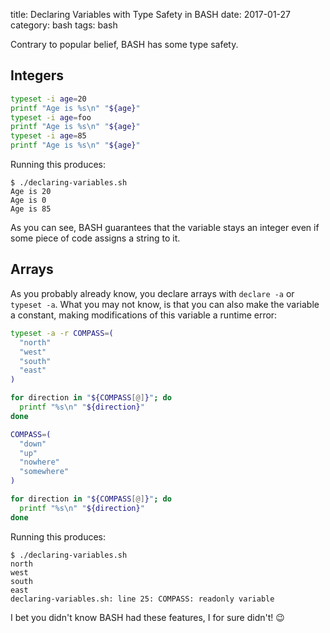 title: Declaring Variables with Type Safety in BASH
date: 2017-01-27
category: bash
tags: bash

Contrary to popular belief, BASH has some type safety.

## Integers

```bash
typeset -i age=20
printf "Age is %s\n" "${age}"
typeset -i age=foo
printf "Age is %s\n" "${age}"
typeset -i age=85
printf "Age is %s\n" "${age}"
```

Running this produces:
```text
$ ./declaring-variables.sh 
Age is 20
Age is 0
Age is 85
```

As you can see, BASH guarantees that the variable stays an integer
even if some piece of code assigns a string to it.

## Arrays

As you probably already know, you declare arrays with `declare -a` or
`typeset -a`. What you may not know, is that you can also make the
variable a constant, making modifications of this variable a runtime
error:

```bash
typeset -a -r COMPASS=(
  "north"
  "west"
  "south"
  "east"
)

for direction in "${COMPASS[@]}"; do
  printf "%s\n" "${direction}"
done

COMPASS=(
  "down"
  "up"
  "nowhere"
  "somewhere"
)

for direction in "${COMPASS[@]}"; do
  printf "%s\n" "${direction}"
done
```

Running this produces:

```text
$ ./declaring-variables.sh 
north
west
south
east
declaring-variables.sh: line 25: COMPASS: readonly variable
```

I bet you didn't know BASH had these features, I for sure didn't! 😉
